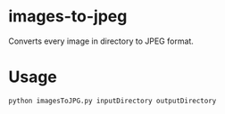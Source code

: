 # images-to-jpeg
Converts every image in directory to JPEG format.

# Usage
```
python imagesToJPG.py inputDirectory outputDirectory
```
